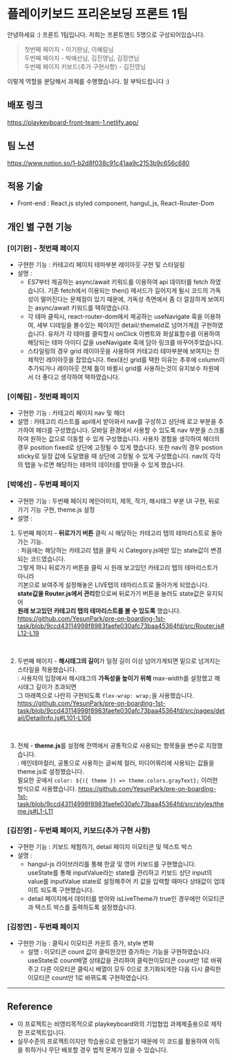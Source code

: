 # 플레이키보드 프리온보딩 프론트 1팀

안녕하세요 :) 프론트 1팀입니다. 저희는 프론트엔드 5명으로 구성되어있습니다.
>첫번째 페이지 - 이기완님, 이혜림님\
두번째 페이지 - 박예선님, 김진영님, 김정연님\
두번째 페이지 키보드(추가 구현사항) - 김진영님

이렇게 역할을 분담해서 과제를 수행했습니다. 잘 부탁드립니다 :)

##  배포 링크

https://playkeyboard-front-team-1.netlify.app/

## 팀 노션
https://www.notion.so/1-b2d8f038c91c41aa9c2153b9c656c680


## 적용 기술 
+ Front-end : React.js styled component, hangul_js, React-Router-Dom

## 개인 별 구현 기능

### [이기완] - 첫번째 페이지
- 구현한 기능 : 카테고리 페이지 테마부분 레이아웃 구현 및 스타일링
- 설명 : 
  - ES7부터 제공하는 async/await 키워드를 이용하여 api 데이터를 fetch 하였습니다. 기존 fetch에서 이용되는 then() 메서드가 길어지게 될시 코드의 가독성이 떨어진다는 문제점이 있기 때문에, 가독성 측면에서 좀 더 깔끔하게 보여지는 async/await 키워드를 택하였습니다. 
  - 각 테마 클릭시, react-router-dom에서 제공하는 useNavigate 훅을 이용하여, 세부 디테일을 볼수있는 페이지인 detail/:themeId로 넘어가게끔 구현하였습니다. 유저가 각 테마를 클릭할시 onClick 이벤트와 화살표함수를 이용하여 해당되는 테마 아이디 값을 useNavigate 훅에 담아 링크를 바꾸어주었습니다.
  - 스타일링의 경우 grid 레이아웃을 사용하여 카테고리 테마부분에 보여지는 전체적인 레이아웃을 잡았습니다. flex대신 grid를 택한 이유는 추후에 column이 추가되거나 레이아웃 전체 틀이 바뀔시 grid를 사용하는것이 유지보수 차원에서 더 좋다고 생각하여 택하였습니다. 
  
### [이혜림] - 첫번째 페이지 
- 구현한 기능 : 카테고리 페이지 nav 및 헤더 
- 설명 : 카테고리 리스트를 api에서 받아와서 nav를 구성하고 상단에 로고 부분을 추가하여 헤더를 구성했습니다. 모바일 환경에서 사용할 수 있도록 nav 부분을 스크롤 하여 원하는 값으로 이동할 수 있게 구성했습니다. 사용자 경험을 생각하여 헤더의 경우 position fixed로 상단에 고정될 수 있게 했습니다. 또한 nav의 경우 postion sticky로 일정 값에 도달했을 때 상단에 고정될 수 있게 구성했습니다. nav의 각각의 탭을 누르면 해당하는 테마의 데이터를 받아올 수 있게 했습니다.  

### [박예선] - 두번째 페이지
- 구현한 기능 : 두번째 페이지 메인이미지, 제목, 작가, 해시태그 부분 UI 구현, 뒤로가기 기능 구현, theme.js 설정
- 설명 : 
1.  두번째 페이지 - **뒤로가기 버튼** 클릭 시 해당하는 카테고리 탭의 테마리스트로 돌아가는 기능.\
: 처음에는 해당하는 카테고리 탭을 클릭 시 Category.js에만 있는 state값이 변경되는 코드였습니다. \
그렇게 하니 뒤로가기 버튼을 클릭 시 원래 보고있던 카테고리 탭의 테마리스트가 아니라  \
기본으로 보여주게 설정해놓은 LIVE탭의 테마리스트로 돌아가게 되었습니다. \
**state값을 Router.js에서 관리**함으로써 뒤로가기 버튼을 눌러도 state값은 유지되어\
**원래 보고있던 카테고리 탭의 테마리스트를 볼 수 있도록** 했습니다. 
https://github.com/YesunPark/pre-on-boarding-1st-task/blob/9ccd43114998f8983faefe030afc73baa45364fd/src/Router.js#L12-L19
<br/>

2. 두번째 페이지 - **해시태그의 길이**가 일정 길이 이상 넘어가게되면 밑으로 넘겨지는 스타일을 적용했습니다.\
: 사용자의 입장에서 해시태그의 **가독성을 높이기 위해** max-width를 설정했고 해시태그 길이가 초과되면\
그 아래쪽으로 나란히 구현되도록 ` flex-wrap: wrap; `을 사용했습니다. 
https://github.com/YesunPark/pre-on-boarding-1st-task/blob/9ccd43114998f8983faefe030afc73baa45364fd/src/pages/detail/DetailInfo.js#L101-L106
<br/>

3. 전체 - **theme.js**를 설정해 전역에서 공통적으로 사용되는 항목들을 변수로 지정했습니다. \
: 메인테마컬러, 공통으로 사용하는 글씨체 컬러, 미디어쿼리에 사용되는 값들을 theme.js로 설정했습니다. \
필요한 곳에서 `color: ${({ theme }) => theme.colors.grayText};` 이러한 방식으로 사용했습니다.
https://github.com/YesunPark/pre-on-boarding-1st-task/blob/9ccd43114998f8983faefe030afc73baa45364fd/src/styles/theme.js#L1-L11
       
### [김진영] - 두번째 페이지, 키보드(추가 구현 사항)
- 구현한 기능 : 키보드 체험하기, detail 페이지 이모티콘 및 텍스트 박스
- 설명 : 
  - hangul-js 라이브러리를 통해 한글 및 영어 키보드를 구현했습니다.<br/>
useState를 통해 inputValue라는 state를 관리하고 키보드 상단 input의 value를 inputValue state로 설정해주어 키 값을 입력할 때마다 상태값이 업데이트 되도록 구현했습니다.
  - detail 페이지에서 데이터를 받아와 isLiveTheme가 true인 경우에만 이모티콘과 텍스트 박스를 출력하도록 설정했습니다.

### [김정연] - 두번째 페이지
- 구현한 기능 : 클릭시 이모티콘 카운트 증가, style 변화
  - 설명 : 이모티콘 count 값이 클릭한것만 증가하는 기능을 구현하였습니다.<br/>
useState로 count배열 상태값을 관리하여 클릭한이모티콘 count만 1로 바꿔주고 다른 이모티콘 클릭시 배열이 모두 0으로 초기화되게한 다음 다시 클릭한 이모티콘 count만 1로 바뀌도록 구현하였습니다. 

 

  
---

## Reference

- 이 프로젝트는 비영리목적으로 playkeyboard와의 기업협업 과제제출용으로 제작한 프로젝트입니다.
- 실무수준의 프로젝트이지만 학습용으로 만들었기 때문에 이 코드를 활용하여 이득을 취하거나 무단 배포할 경우 법적 문제가 있을 수 있습니다.
